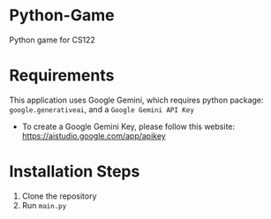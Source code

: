 # Python-Game
Python game for CS122

# Requirements
This application uses Google Gemini, which requires python package: `google.generativeai`, and a `Google Gemini API Key`
- To create a Google Gemini Key, please follow this website: https://aistudio.google.com/app/apikey

# Installation Steps
1. Clone the repository
2. Run `main.py`